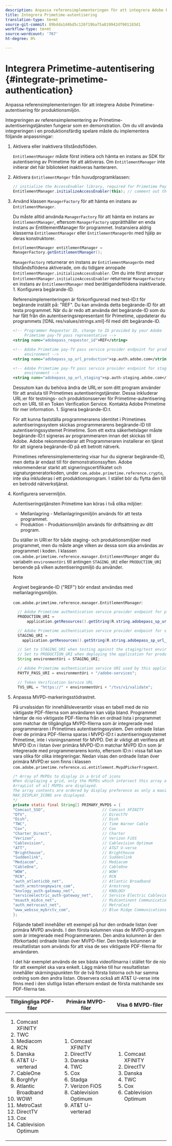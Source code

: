 ```yaml
---
description: Anpassa referensimplementeringen för att integrera Adobe Primetime-autentisering för produktionsmiljön.
title: Integrera Primetime-autentisering
translation-type: tm+mt
source-git-commit: 89bdda1d4bd5c126f19ba75a819942df901183d1
workflow-type: tm+mt
source-wordcount: '767'
ht-degree: 0%

---
```



# Integrera Primetime-autentisering {#integrate-primetime-authentication}

Anpassa referensimplementeringen för att integrera Adobe Primetime-autentisering för produktionsmiljön.

Integreringen av referensimplementering av Primetime-autentiseringstjänsten fungerar som en demonstration. Om du vill använda integreringen i en produktionsfärdig spelare måste du implementera följande anpassningar:

1. Aktivera eller inaktivera tillståndsflöden.

   `EntitlementManager` måste först initiera och hämta en instans av SDK för autentisering av Primetime för att aktiveras. Om `EntitlementManager` inte initierar det här biblioteket inaktiveras hanteraren.
1. Aktivera `EntitlementManger` från huvudprogramklassen:

   ```java
   // initialize the AccessEnabler library, required for Primetime PayTV Pass entitlement workflows 
   EntitlementManager.initializeAccessEnabler(this); // comment out this line to disable entitlement workflows
   ```

1. Använd klassen `ManagerFactory` för att hämta en instans av `EntitlementManager`.

   Du måste alltid använda `ManagerFactory` för att hämta en instans av `EntitlementManager`, eftersom `ManagerFactory` upprätthåller en enda instans av EntitlementManager för programmet. Instansiera aldrig klasserna `EntitlementManager` eller `EntitlementManagerOn` med hjälp av deras konstruktorer.

   ```java
   EntitlementManager entitlementManager =  
   ManagerFactory.getEntitlementManager();
   ```

   `ManagerFactory` returnerar en instans av `EntitlementManagerOn` med tillståndsflödena aktiverade, om du tidigare anropade `EntitlementManager.initializeAccessEnabler`. Om du inte först anropar `EntitlementManager.initializeAccessEnabler` returnerar `ManagerFactory` en instans av `EntitlementManager` med berättigandeflödena inaktiverade. 1. Konfigurera begärande-ID.

   Referensimplementeringen är förkonfigurerad med test-ID:t för begärande inställt på: &quot;REF&quot;. Du kan använda detta begärande-ID för att testa programmet. När du är redo att använda det begärande-ID som du har fått från din autentiseringsrepresentant för Primetime, uppdaterar du programmets [!DNL res/values/strings.xml]-fil med ditt begärande-ID.

   ```xml
   <!-- Programmer Requestor ID, change to ID provided by your Adobe  
        Primetime pay-TV pass representative --> 
   <string name="adobepass_requestor_id">REF</string> 
   
   <!-- Adobe Primetime pay-TV pass service provider endpoint for production 
        environment --> 
   <string name="adobepass_sp_url_production">sp.auth.adobe.com</string> 
   
   <!-- Adobe Primetime pay-TV pass service provider endpoint for staging  
        environment --> 
   <string name="adobepass_sp_url_staging">sp.auth-staging.adobe.com</string>
   ```

   Dessutom kan du behöva ändra de URL:er som ditt program använder för att ansluta till Primetimes autentiseringstjänster. Dessa inkluderar URL:er för testnings- och produktionsserver för Primetime-autentisering och en URL till en Token Verification Service. Kontakta Adobe Primetime för mer information. 1. Signera begärande-ID:t.

   För att kunna fastställa programmerarens identitet i Primetimes autentiseringssystem skickas programmerarens begärande-ID till autentiseringssystemet Primetime. Som ett extra säkerhetslager måste begärande-ID:t signeras av programmeraren innan det skickas till Adobe. Adobe rekommenderar att Programmeraren installerar en tjänst för att signera begärande-ID på ett betrott nätverk.

   Primetimes referensimplementering visar hur du signerar begärande-ID, men detta är endast till för demonstrationssyften. Adobe rekommenderar starkt att signeringscertifikatet och signaturgeneratorkoden, under `com.adobe.primetime.reference.crypto`, inte ska inkluderas i ett produktionsprogram. I stället bör du flytta den till en betrodd nätverkstjänst.

1. Konfigurera servermiljön.

   Autentiseringstjänsten Primetime kan köras i två olika miljöer:

   * Mellanlagring - Mellanlagringsmiljön används för att testa programmet.
   * Produktion - Produktionsmiljön används för driftsättning av ditt program.

   Du ställer in URI:er för både staging- och produktionsmiljöer med programmet, men du måste ange vilken av dessa som ska användas av programmet i koden. I klassen `com.adobe.primetime.reference.manager.EntitlementManger` anger du variabeln `environmentUri` till antingen `STAGING_URI` eller `PRODUCTION_URI` beroende på vilken autentiseringsmiljö du använder.

   >[!NOTE]
   >
   >Angivet begärande-ID (&quot;REF&quot;) bör endast användas med mellanlagringsmiljön.

   `com.adobe.primetime.reference.manager.EntitlementManager`:

   ```java
     // Adobe Primetime authentication service provider endpoint for production environment 
     PRODUCTION_URI = 
         application.getResources().getString(R.string.adobepass_sp_url_production); 
   
     // Adobe Primetime authentication service provider endpoint for staging environment 
     STAGING_URI = 
       application.getResources().getString(R.string.adobepass_sp_url_staging); 
   
     // Set to STAGING_URI when testing against the staging/test environment 
     // Set to PRODUCTION_URI when deploying the application for production use 
     String environmentUri = STAGING_URI; 
   
     // Adobe Primetime authentication service URI used by this application 
     PAYTV_PASS_URI = environmentUri + "/adobe-services"; 
   
     // Token Verification Service URL 
     TVS_URL = "https://" + environmentUri + "/tvs/v1/validate";
   ```

1. Anpassa MVPD-markeringsstödrastret.

   På urvalssidan för innehållsleverantör visas en tabell med de nio viktigaste PDF-filerna som användaren kan välja bland. Programmet hämtar de nio viktigaste PDF-filerna från en ordnad lista i programmet som matchar de tillgängliga MVPD-filerna som är integrerade med programmeraren i Primetimes autentiseringssystem. Den ordnade listan över de primära PDF-filerna sparas i MVPD-ID:t i autentiseringssystemet Primetime, inte i visningsnamnet för MVPD. Det är viktigt att verifiera att MVPD ID:n i listan över primära MVPD-ID:n matchar MVPD ID:n som är integrerade med programmerarens konto, eftersom ID:n i vissa fall kan vara olika för olika integreringar. Nedan visas den ordnade listan över primära MVPD:er som finns i klassen `com.adobe.primetime.reference.ui.entitlement.MvpdPickerFragment`.

   ```java
   /* Array of MVPDs to display in a Grid of icons 
   When displaying a grid, only the MVPDs which intersect this array and the 
   ArrayList of all MVPDs are displayed. 
   The array contents are ordered by display preference as only a maximum of 
   MAX_DISPLAY_ICONS are displayed. 
   */ 
   private static final String[] PRIMARY_MVPDS = { 
   "Comcast_SSO",                         // Comcast XFINITY 
   "DTV",                                 // DirectTV 
   "Dish",                                // Dish 
   "TWC",                                 // Time Warner Cable 
   "Cox",                                 // Cox 
   "Charter_Direct",                      // Charter 
   "Verizon",                             // Verizon FiOS 
   "Cablevision",                         // Cablevision Optimum 
   "ATT",                                 // AT&T U-verse 
   "Brighthouse",                         // Brighthouse 
   "Suddenlink",                          // Suddenlink 
   "Mediacom",                            // Mediacom 
   "CableOne",                            // CableOne 
   "WOW",                                 // WOW! 
   "RCN",                                 // RCN 
   "auth_atlanticbb_net",                 // Atlantic Broadband 
   "auth_armstrongmywire_com",            // Armstrong 
   "knology_auth-gateway_net",            // KNOLOGY 
   "serviceelectric_auth-gateway_net",    // Service Electric Cablevision 
   "msauth_midco_net",                    // Midcontinent Communications 
   "auth_metrocast_net",                  // MetroCast 
   "www_websso_mybrctv_com",              // Blue Ridge Communications 
   };
   ```

   Följande tabell innehåller ett exempel på hur den ordnade listan över primära MVPD används. I den första kolumnen visas de MVPD-program som är integrerade med Programmeraren. Den andra kolumnen är den (förkortade) ordnade listan över MVPD-filer. Den tredje kolumnen är resultatlistan som används för att visa de sex viktigaste PDF-filerna för användaren.

   I det här exemplet används de sex bästa videofilmarna i stället för de nio för att exemplet ska vara enkelt. Lägg märke till hur resultatlistan innehåller skärningspunkten för de två första listorna och har samma ordning som den andra listan. Observera också att AT&amp;T U-verse inte finns med i den slutliga listan eftersom endast de första matchande sex PDF-filerna tas.

| Tillgängliga PDF-filer | Primära MVPD-filer | Visa 6 MVPD-filer |
|--- |--- |--- |
| <ol><li>Comcast XFINITY</li><li>TWC</li><li>Mediacom</li><li>RCN</li><li>Danska</li><li>AT&amp;T U-verterad</li><li>CableOne</li><li>Borghfyr</li><li>Atlantic Broadband</li><li>WOW!</li><li>MetroCast</li><li>DirectTV </li><li>Cox</li><li>Cablevision Optimum</li></ol> | <ol><li>Comcast XFINITY</li><li>DirectTV</li><li>Danska</li><li> TWC</li><li>Cox</li><li>Stadga</li><li>Verizon FiOS</li><li>Cablevision Optimum</li><li>AT&amp;T U-verterad</li></ol> | <ol><li>Comcast XFINITY</li><li>DirectTV</li><li>Danska</li><li>TWC</li><li>Cox</li><li>Cablevision Optimum</li></ol> |
